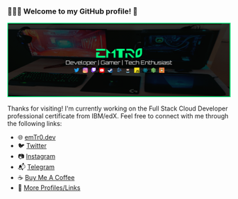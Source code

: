 ### 👨🏽‍💻 Welcome to my GitHub profile! 🚀

[![emTr0 profile banner](https://github.com/emTr0/emTr0/blob/master/emtr0-banner-new-pc.png)](https://emTr0.dev)

Thanks for visiting! I'm currently working on the Full Stack Cloud Developer professional certificate from IBM/edX. Feel free to connect with me through the following links:

- 🌐 [emTr0.dev](https://emTr0.dev)
- 🐦 [Twitter](https://twitter.com/emTr0)
- 📷 [Instagram](https://instagram.com/emTr0x)
- 📬 [Telegram](https://t.me/emTr0)
- ☕ [Buy Me A Coffee](https://www.buymeacoffee.com/emTr0)
- 🔗 [More Profiles/Links](https://bio.link/emTr0)
